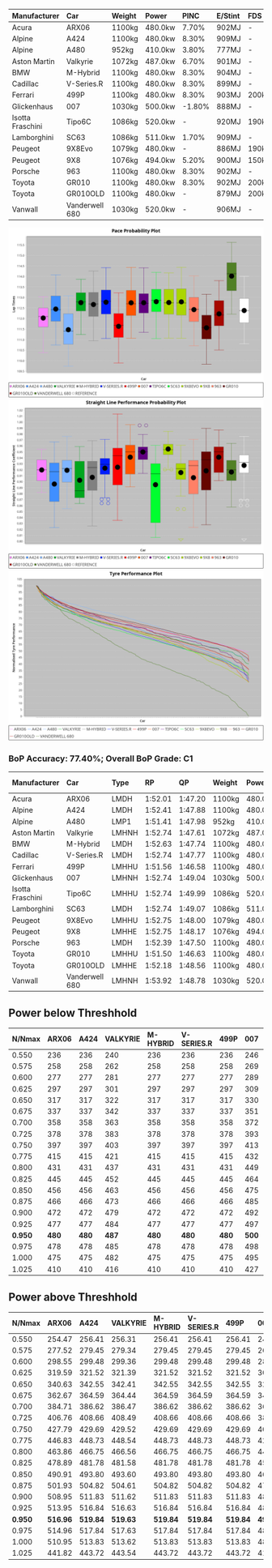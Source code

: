 | Manufacturer     | Car            | Weight | Power   | PINC    | E/Stint | FDS     |
|:-|:-|:-|:-|:-|:-|:-|
| Acura            | ARX06          | 1100kg | 480.0kw | 7.70%   | 902MJ   |    -    |
| Alpine           | A424           | 1100kg | 480.0kw | 8.30%   | 909MJ   |    -    |
| Alpine           | A480           | 952kg  | 410.0kw | 3.80%   | 777MJ   |    -    |
| Aston Martin     | Valkyrie       | 1072kg | 487.0kw | 6.70%   | 901MJ   |    -    |
| BMW              | M-Hybrid       | 1100kg | 480.0kw | 8.30%   | 904MJ   |    -    |
| Cadillac         | V-Series.R     | 1100kg | 480.0kw | 8.30%   | 899MJ   |    -    |
| Ferrari          | 499P           | 1100kg | 480.0kw | 8.30%   | 903MJ   | 200kph  |
| Glickenhaus      | 007            | 1030kg | 500.0kw | -1.80%  | 888MJ   |    -    |
| Isotta Fraschini | Tipo6C         | 1086kg | 520.0kw |    -    | 920MJ   | 190kph  |
| Lamborghini      | SC63           | 1086kg | 511.0kw | 1.70%   | 909MJ   |    -    |
| Peugeot          | 9X8Evo         | 1079kg | 480.0kw |    -    | 886MJ   | 190kph  |
| Peugeot          | 9X8            | 1076kg | 494.0kw | 5.20%   | 900MJ   | 150kph  |
| Porsche          | 963            | 1100kg | 480.0kw | 8.30%   | 902MJ   |    -    |
| Toyota           | GR010          | 1100kg | 480.0kw | 8.30%   | 902MJ   | 200kph  |
| Toyota           | GR010OLD       | 1100kg | 480.0kw |    -    | 879MJ   | 200kph  |
| Vanwall          | Vanderwell 680 | 1030kg | 520.0kw |    -    | 906MJ   |    -    |

![PACECHART](./IMG/AUTO.png)
![STRAIGHTLINEPERFORMANCECHART](./IMG/AUTO_sp.png)
![TYREPERFORMANCECHART](./IMG/AUTO_tw.png)

### BoP Accuracy: 77.40%; Overall BoP Grade: C1
| Manufacturer     | Car            | Type  | RP      | QP      | Weight | Power¹  | Threshhold | PINC    | Power²   | E/Stint | AVG Vmax  | FDS     | RDLC | L/Stint | BOP-Grade | Model Accuracy | Model Points | Match%  | SimDiff |
|:-|:-|:-|:-|:-|:-|:-|:-|:-|:-|:-|:-|:-|:-|:-|:-|:-|:-|:-|:-|
| Acura            | ARX06          | LMDH  | 1:52.01 | 1:47.20 | 1100kg | 480.0kw | 210.0kph   | 7.70%   | 517.00kw |  902MJ  | 276.67kph |    -    | 0.97 | 34      | -D1       | 100.00%        | 996          | 65.99%  | #       |
| Alpine           | A424           | LMDH  | 1:52.41 | 1:47.88 | 1100kg | 480.0kw | 210.0kph   | 8.30%   | 519.80kw |  909MJ  | 273.30kph |    -    | 0.98 | 34      | ~A1       | 98.45%         | 2220         | 100.00% | #       |
| Alpine           | A480           | LMP1  | 1:51.41 | 1:47.98 |  952kg | 410.0kw | 210.0kph   | 3.80%   | 425.60kw |  777MJ  | 276.20kph |    -    | 0.98 | 32      | -E2       | 95.90%         | 1706         | 53.40%  | +0.01   |
| Aston Martin     | Valkyrie       | LMHNH | 1:52.74 | 1:47.61 | 1072kg | 487.0kw | 210.0kph   | 6.70%   | 519.60kw |  901MJ  | 275.70kph |    -    | 1.01 | 34      | +D1       | 100.00%        | 466          | 69.80%  | #       |
| BMW              | M-Hybrid       | LMDH  | 1:52.63 | 1:47.74 | 1100kg | 480.0kw | 210.0kph   | 8.30%   | 519.80kw |  904MJ  | 275.00kph |    -    | 0.97 | 34      | ~A1       | 100.00%        | 3339         | 95.84%  | #       |
| Cadillac         | V-Series.R     | LMDH  | 1:52.74 | 1:47.77 | 1100kg | 480.0kw | 210.0kph   | 8.30%   | 519.80kw |  899MJ  | 276.38kph |    -    | 0.97 | 34      | +B1       | 99.03%         | 6041         | 85.65%  | #       |
| Ferrari          | 499P           | LMHHU | 1:51.56 | 1:46.58 | 1100kg | 480.0kw | 210.0kph   | 8.30%   | 519.80kw |  903MJ  | 277.56kph | 200kph  | 1.01 | 34      | -E1       | 99.97%         | 7286         | 59.47%  | #       |
| Glickenhaus      | 007            | LMHNH | 1:52.74 | 1:49.04 | 1030kg | 500.0kw | 210.0kph   | -1.80%  | 491.00kw |  888MJ  | 281.75kph |    -    | 0.97 | 34      | +B1       | 93.90%         | 2170         | 85.96%  | #       |
| Isotta Fraschini | Tipo6C         | LMHHU | 1:52.74 | 1:49.99 | 1086kg | 520.0kw | 210.0kph   |    -    | 520.00kw |  920MJ  | 280.06kph | 190kph  | 1.02 | 34      | +D1       | 98.48%         | 130          | 66.12%  | #       |
| Lamborghini      | SC63           | LMDH  | 1:52.74 | 1:49.07 | 1086kg | 511.0kw | 210.0kph   | 1.70%   | 519.70kw |  909MJ  | 274.50kph |    -    | 1.02 | 34      | +A2       | 100.00%        | 784          | 92.45%  | #       |
| Peugeot          | 9X8Evo         | LMHHU | 1:52.75 | 1:48.00 | 1079kg | 480.0kw | 210.0kph   |    -    | 480.00kw |  886MJ  | 279.49kph | 190kph  | 0.98 | 34      | +C1       | 100.00%        | 1890         | 76.68%  | #       |
| Peugeot          | 9X8            | LMHHE | 1:52.75 | 1:48.17 | 1076kg | 494.0kw | 210.0kph   | 5.20%   | 519.70kw |  900MJ  | 275.65kph | 150kph  | 1.00 | 34      | ~A1       | 98.18%         | 4753         | 100.00% | +1.71   |
| Porsche          | 963            | LMDH  | 1:52.39 | 1:47.50 | 1100kg | 480.0kw | 210.0kph   | 8.30%   | 519.80kw |  902MJ  | 274.92kph |    -    | 0.97 | 34      | ~A1       | 99.89%         | 15174        | 98.91%  | #       |
| Toyota           | GR010          | LMHHU | 1:51.50 | 1:46.63 | 1100kg | 480.0kw | 210.0kph   | 8.30%   | 519.80kw |  902MJ  | 276.65kph | 200kph  | 1.01 | 34      | -E1       | 99.82%         | 5457         | 56.60%  | #       |
| Toyota           | GR010OLD       | LMHHE | 1:52.18 | 1:48.56 | 1100kg | 480.0kw | 210.0kph   |    -    | 480.00kw |  879MJ  | 277.04kph | 200kph  | 1.00 | 34      | -B1       | 100.00%        | 930          | 88.50%  | +1.52   |
| Vanwall          | Vanderwell 680 | LMHNH | 1:53.92 | 1:48.78 | 1030kg | 520.0kw | 0.0kph     |    -    | 520.00kw |  906MJ  | 280.67kph |    -    | 1.02 | 34      | +Ω1       | 96.27%         | 645          | 42.94%  | +1.89   |

## Power below Threshhold
| N/Nmax    | ARX06   | A424    | VALKYRIE | M-HYBRID | V-SERIES.R | 499P    | 007     | TIPO6C  | SC63    | 9X8EVO  | 9X8     | 963     | GR010   | GR010OLD | VANDERWELL 680 | ​     | RPM      | A480            |
|:-|:-|:-|:-|:-|:-|:-|:-|:-|:-|:-|:-|:-|:-|:-|:-|:-|:-|:-|
|  0.550    |  236    |  236    |  240     |  236     |  236       |  236    |  246    |  256    |  252    |  236    |  243    |  236    |  236    |  236     |  256           |  ​    |   --     |  0.00           |
|  0.575    |  258    |  258    |  262     |  258     |  258       |  258    |  269    |  279    |  275    |  258    |  266    |  258    |  258    |  258     |  279           |  ​    |   --     |  0.00           |
|  0.600    |  277    |  277    |  281     |  277     |  277       |  277    |  289    |  300    |  295    |  277    |  285    |  277    |  277    |  277     |  300           |  ​    |   --     |  0.00           |
|  0.625    |  297    |  297    |  301     |  297     |  297       |  297    |  309    |  322    |  316    |  297    |  305    |  297    |  297    |  297     |  322           |  ​    |   --     |  0.00           |
|  0.650    |  317    |  317    |  322     |  317     |  317       |  317    |  330    |  343    |  337    |  317    |  326    |  317    |  317    |  317     |  343           |  ​    |   --     |  0.00           |
|  0.675    |  337    |  337    |  342     |  337     |  337       |  337    |  351    |  365    |  359    |  337    |  347    |  337    |  337    |  337     |  365           |  ​    |   --     |  0.00           |
|  0.700    |  358    |  358    |  363     |  358     |  358       |  358    |  372    |  387    |  380    |  358    |  368    |  358    |  358    |  358     |  387           |  ​    |   --     |  0.00           |
|  0.725    |  378    |  378    |  383     |  378     |  378       |  378    |  393    |  409    |  402    |  378    |  389    |  378    |  378    |  378     |  409           |  ​    |   --     |  0.00           |
|  0.750    |  397    |  397    |  403     |  397     |  397       |  397    |  413    |  430    |  422    |  397    |  408    |  397    |  397    |  397     |  430           |  ​    |   --     |  0.00           |
|  0.775    |  415    |  415    |  421     |  415     |  415       |  415    |  432    |  449    |  441    |  415    |  427    |  415    |  415    |  415     |  449           |  ​    |  5000    |  -3,279,818.48  |
|  0.800    |  431    |  431    |  437     |  431     |  431       |  431    |  449    |  467    |  459    |  431    |  444    |  431    |  431    |  431     |  467           |  ​    |  5500    |  -3,572,132.18  |
|  0.825    |  445    |  445    |  452     |  445     |  445       |  445    |  464    |  482    |  474    |  445    |  458    |  445    |  445    |  445     |  482           |  ​    |  5999    |  -3,878,746.72  |
|  0.850    |  456    |  456    |  463     |  456     |  456       |  456    |  475    |  494    |  485    |  456    |  469    |  456    |  456    |  456     |  494           |  ​    |  6499    |  -4,199,661.09  |
|  0.875    |  466    |  466    |  473     |  466     |  466       |  466    |  485    |  505    |  496    |  466    |  479    |  466    |  466    |  466     |  505           |  ​    |  7000    |  -4,534,875.30  |
|  0.900    |  472    |  472    |  479     |  472     |  472       |  472    |  492    |  512    |  503    |  472    |  486    |  472    |  472    |  472     |  512           |  ​    |  7500    |  -4,884,389.35  |
|  0.925    |  477    |  477    |  484     |  477     |  477       |  477    |  497    |  517    |  508    |  477    |  491    |  477    |  477    |  477     |  517           |  ​    |  8000    |  415.72         |
| **0.950** | **480** | **480** | **487**  | **480**  | **480**    | **480** | **500** | **520** | **511** | **480** | **494** | **480** | **480** | **480**  | **520**        | **​** | **8499** | **418.73**      |
|  0.975    |  478    |  478    |  485     |  478     |  478       |  478    |  498    |  518    |  509    |  478    |  492    |  478    |  478    |  478     |  518           |  ​    |  9000    |  209.36         |
|  1.000    |  475    |  475    |  482     |  475     |  475       |  475    |  495    |  514    |  505    |  475    |  489    |  475    |  475    |  475     |  514           |  ​    |   --     |  0.00           |
|  1.025    |  410    |  410    |  416     |  410     |  410       |  410    |  427    |  444    |  436    |  410    |  422    |  410    |  410    |  410     |  444           |  ​    |   --     |  0.00           |

## Power above Threshhold
| N/Nmax    | ARX06      | A424       | VALKYRIE   | M-HYBRID   | V-SERIES.R | 499P       | 007     | TIPO6C  | SC63       | 9X8EVO  | 9X8        | 963        | GR010      | GR010OLD | VANDERWELL 680 | ​     | RPM      | A480            |
|:-|:-|:-|:-|:-|:-|:-|:-|:-|:-|:-|:-|:-|:-|:-|:-|:-|:-|:-|
|  0.550    |  254.47    |  256.41    |  256.31    |  256.41    |  256.41    |  256.41    |  242    |  256    |  256.34    |  236    |  256.34    |  256.41    |  256.41    |  236     |  256           |  ​    |   --     |  0.00           |
|  0.575    |  277.52    |  279.45    |  279.34    |  279.45    |  279.45    |  279.45    |  264    |  279    |  279.37    |  258    |  279.37    |  279.45    |  279.45    |  258     |  279           |  ​    |   --     |  0.00           |
|  0.600    |  298.55    |  299.48    |  299.36    |  299.48    |  299.48    |  299.48    |  284    |  300    |  299.40    |  277    |  299.40    |  299.48    |  299.48    |  277     |  300           |  ​    |   --     |  0.00           |
|  0.625    |  319.59    |  321.52    |  321.39    |  321.52    |  321.52    |  321.52    |  304    |  322    |  321.42    |  297    |  321.43    |  321.52    |  321.52    |  297     |  322           |  ​    |   --     |  0.00           |
|  0.650    |  340.63    |  342.55    |  342.41    |  342.55    |  342.55    |  342.55    |  324    |  343    |  342.45    |  317    |  342.45    |  342.55    |  342.55    |  317     |  343           |  ​    |   --     |  0.00           |
|  0.675    |  362.67    |  364.59    |  364.44    |  364.59    |  364.59    |  364.59    |  345    |  365    |  364.48    |  337    |  364.48    |  364.59    |  364.59    |  337     |  365           |  ​    |   --     |  0.00           |
|  0.700    |  384.71    |  386.62    |  386.47    |  386.62    |  386.62    |  386.62    |  366    |  387    |  386.51    |  358    |  386.51    |  386.62    |  386.62    |  358     |  387           |  ​    |   --     |  0.00           |
|  0.725    |  406.76    |  408.66    |  408.49    |  408.66    |  408.66    |  408.66    |  386    |  409    |  408.54    |  378    |  408.54    |  408.66    |  408.66    |  378     |  409           |  ​    |   --     |  0.00           |
|  0.750    |  427.79    |  429.69    |  429.52    |  429.69    |  429.69    |  429.69    |  406    |  430    |  429.57    |  397    |  429.57    |  429.69    |  429.69    |  397     |  430           |  ​    |   --     |  0.00           |
|  0.775    |  446.83    |  448.73    |  448.54    |  448.73    |  448.73    |  448.73    |  424    |  449    |  448.59    |  415    |  448.59    |  448.73    |  448.73    |  415     |  449           |  ​    |  5000    |  -3,279,818.48  |
|  0.800    |  463.86    |  466.75    |  466.56    |  466.75    |  466.75    |  466.75    |  441    |  467    |  466.62    |  431    |  466.62    |  466.75    |  466.75    |  431     |  467           |  ​    |  5500    |  -3,572,132.18  |
|  0.825    |  478.89    |  481.78    |  481.58    |  481.78    |  481.78    |  481.78    |  455    |  482    |  481.64    |  445    |  481.64    |  481.78    |  481.78    |  445     |  482           |  ​    |  5999    |  -3,878,746.72  |
|  0.850    |  490.91    |  493.80    |  493.60    |  493.80    |  493.80    |  493.80    |  466    |  494    |  493.65    |  456    |  493.65    |  493.80    |  493.80    |  456     |  494           |  ​    |  6499    |  -4,199,661.09  |
|  0.875    |  501.93    |  504.82    |  504.61    |  504.82    |  504.82    |  504.82    |  476    |  505    |  504.67    |  466    |  504.67    |  504.82    |  504.82    |  466     |  505           |  ​    |  7000    |  -4,534,875.30  |
|  0.900    |  508.95    |  511.83    |  511.62    |  511.83    |  511.83    |  511.83    |  483    |  512    |  511.68    |  472    |  511.68    |  511.83    |  511.83    |  472     |  512           |  ​    |  7500    |  -4,884,389.35  |
|  0.925    |  513.95    |  516.84    |  516.63    |  516.84    |  516.84    |  516.84    |  488    |  517    |  516.68    |  477    |  516.68    |  516.84    |  516.84    |  477     |  517           |  ​    |  8000    |  415.72         |
| **0.950** | **516.96** | **519.84** | **519.63** | **519.84** | **519.84** | **519.84** | **491** | **520** | **519.69** | **480** | **519.69** | **519.84** | **519.84** | **480**  | **520**        | **​** | **8499** | **418.73**      |
|  0.975    |  514.96    |  517.84    |  517.63    |  517.84    |  517.84    |  517.84    |  489    |  518    |  517.68    |  478    |  517.69    |  517.84    |  517.84    |  478     |  518           |  ​    |  9000    |  209.36         |
|  1.000    |  510.95    |  513.83    |  513.62    |  513.83    |  513.83    |  513.83    |  486    |  514    |  513.68    |  475    |  513.68    |  513.83    |  513.83    |  475     |  514           |  ​    |   --     |  0.00           |
|  1.025    |  441.82    |  443.72    |  443.54    |  443.72    |  443.72    |  443.72    |  419    |  444    |  443.59    |  410    |  443.59    |  443.72    |  443.72    |  410     |  444           |  ​    |   --     |  0.00           |
